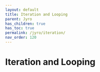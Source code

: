 ```yaml
---
layout: default
title: Iteration and Looping
parent: Jyro
has_children: true
has_toc: true
permalink: /jyro/iteration/
nav_order: 120
---
```


# Iteration and Looping
